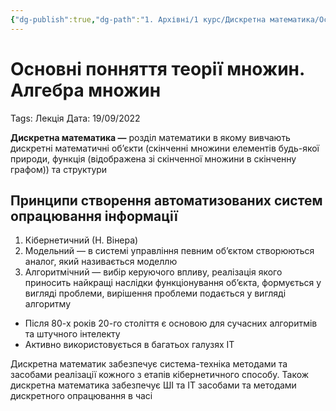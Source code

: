 ```yaml
---
{"dg-publish":true,"dg-path":"1. Архівні/1 курс/Дискретна математика/Основні понняття теорії множин Алгебра множин.md","permalink":"/1-arhivni/1-kurs/diskretna-matematika/osnovni-ponnyattya-teoriyi-mnozhin-algebra-mnozhin/"}
---
```


# Основні понняття теорії множин. Алгебра множин

Tags: Лекція
Дата: 19/09/2022

**Дискретна математика —** розділ математики в якому вивчають дискретні математичні об’єкти (скінченні множини елементів будь-якої природи, функція (відображена зі скінченної множини в скінченну графом)) та структури

## Принципи створення автоматизованих систем опрацювання інформації

1. Кібернетичний (Н. Вінера)
2. Модельний — в системі управління певним об’єктом створюються аналог, який називається моделлю
3. Алгоритмічний — вибір керуючого впливу, реалізація якого приносить найкращі наслідки функціонування об’єкта, формується у вигляді проблеми, вирішення проблеми подається у вигляді алгоритму
- Після 80-х років 20-го століття є основою для сучасних алгоритмів та штучного інтелекту
- Активно використовується в багатьох галузях IT

Дискретна математик забезпечує система-техніка методами та засобами реалізації кожного з етапів кібернетичного способу. Також дискретна математика забезпечує ШІ та ІТ засобами та методами дискретного опрацювання в часі